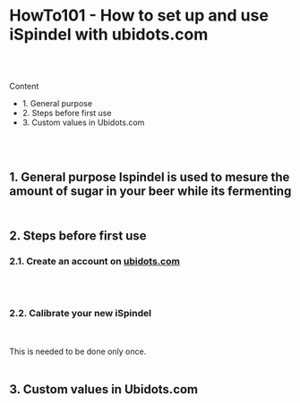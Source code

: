 <h1>HowTo101 - How to set up and use iSpindel with ubidots.com</h1>
</br>
</br>

Content


<ul>
  <li>1. General purpose </li>
  <li>2. Steps before first use</li>
  <li>3. Custom values in Ubidots.com</li>
</ul>

</br>
</br>

<h2>1. General purpose</h/2>
Ispindel is used to mesure the amount of sugar in your beer while its fermenting
</br>
</br>
<h2>2. Steps before first use</h/2></br>
<h3>2.1. Create an account on <a href='https://www.ubidots.com'>ubidots.com</a></h3></br>
</br>

<h3>2.2. Calibrate your new iSpindel</h3></br>
</br>
This is needed to be done only once.


</br>
</br>
<h2>3. Custom values in Ubidots.com</h/2>


